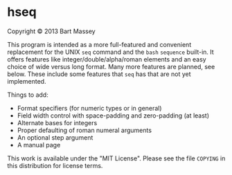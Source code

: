 # hseq
Copyright © 2013 Bart Massey

This program is intended as a more full-featured and
convenient replacement for the UNIX `seq` command and the
`bash` `sequence` built-in. It offers features like
integer/double/alpha/roman elements and an easy choice of
wide versus long format. Many more features are planned, see
below.  These include some features that `seq` has that are
not yet implemented.

Things to add:

  * Format specifiers (for numeric types or in general)
  * Field width control with space-padding and zero-padding
    (at least)
  * Alternate bases for integers
  * Proper defaulting of roman numeral arguments
  * An optional step argument
  * A manual page

This work is available under the "MIT License". Please see
the file `COPYING` in this distribution for license terms.
